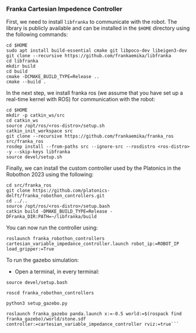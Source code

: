 ### Franka Cartesian Impedence Controller
First, we need to install `libfranka` to communicate with the robot. The library is publicly available and can be installed in the `$HOME` directory using the following commands:

```
cd $HOME
sudo apt install build-essential cmake git libpoco-dev libeigen3-dev
git clone --recursive https://github.com/frankaemika/libfranka
cd libfranka
mkdir build
cd build
cmake -DCMAKE_BUILD_TYPE=Release ..
cmake --build .
```

In the next step, we install franka ros (we assume that you have set up a real-time kernel with ROS) for communication with the robot:

```
cd $HOME
mkdir -p catkin_ws/src
cd catkin_ws
source /opt/ros/<ros-distro>/setup.sh
catkin_init_workspace src
git clone --recursive https://github.com/frankaemika/franka_ros src/franka_ros
rosdep install --from-paths src --ignore-src --rosdistro <ros-distro> -y --skip-keys libfranka
source devel/setup.sh
```

Finally, we can install the custom controller used by the Platonics in the Robothon 2023 using the following:

```
cd src/franka_ros
git clone https://github.com/platonics-delft/franka_robothon_controllers.git
cd ../..
source /opt/ros/<ros-distro>/setup.bash
catkin build -DMAKE_BUILD_TYPE=Release -DFranka_DIR:PATH=~/libfranka/build
```
You can now run the controller using:

```
roslaunch franka_robothon_controllers cartesian_variable_impedance_controller.launch robot_ip:=ROBOT_IP load_gripper:=True
```

To run the gazebo simulation:

- Open a terminal, in every terminal: 
  
```
source devel/setup.bash

roscd franka_robothon_controllers

python3 setup_gazebo.py

roslaunch franka_gazebo panda.launch x:=-0.5 world:=$(rospack find franka_gazebo)/world/stone.sdf controller:=cartesian_variable_impedance_controller rviz:=true```
